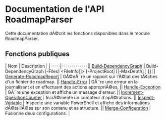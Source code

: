 # Documentation de l'API RoadmapParser

Cette documentation dÃ©crit les fonctions disponibles dans le module RoadmapParser.

## Fonctions publiques

| Nom | Description |
|-----|-------------|| [Build-DependencyGraph](Build-DependencyGraph.md) | 
Build-DependencyGraph [-Files] <FileInfo[]> [-ProjectRoot] <string> [[-MaxDepth] <int>] [<CommonParameters>]
 || [Generate-RoadmapReport](Generate-RoadmapReport.md) | GÃ©nÃ¨re un rapport sur l'Ã©tat des tÃ¢ches d'un fichier de roadmap. || [Handle-Error](Handle-Error.md) | GÃ¨re une erreur en la journalisant et en effectuant des actions appropriÃ©es. || [Handle-Exception](Handle-Exception.md) | GÃ¨re une exception et affiche un message d'erreur. || [Increment-OperationCounter](Increment-OperationCounter.md) | IncrÃ©mente un compteur d'opÃ©rations. || [Inspect-Variable](Inspect-Variable.md) | Inspecte une variable PowerShell et affiche des informations dÃ©taillÃ©es sur son contenu et sa structure. || [Merge-Configuration](Merge-Configuration.md) | Fusionne deux configurations. |
